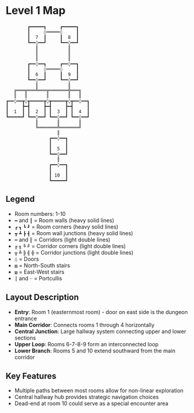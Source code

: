 # Level 1 Map

```
        ┏━━━━━┓     ┏━━━━━┓
        ┃     ◊═════◊     ┃
        ┃  7  ┃     ┃  8  ┃
        ┗━━◊━━┛     ┗━━◊━━┛
           ║           ║
           ║           ║
           ║           ║
        ┏━━◊━━┓     ┏━━◊━━┓
        ┃     ◊═════◊     ┃
        ┃  6  ┃     ┃  9  ┃
        ┗━━◊━━┛     ┗━━◊━━┛
           ║           ║
   ╔═══╦═══╩═══╦═══════╬═══╗
   ║   ║       ║       ║   ║
┏━━◊━━┳◊┳━━━━━┳◊┳━━━━━┳◊┳━━◊━━┓
┃     ┣━┫     ┣━┫     ┣━┫     ┃
┃  1  ┃ ┃  2  ┃ ┃  3  ┃ ┃  4  ┃
┗━━━━━┛ ┗━━◊━━┛ ┗━━◊━━┛ ┗━━◊━━┛
           ║       ║       ║
           ╚═══════╩═══════╝
                   ║
                ┏━━◊━━┓
                ┃     ┃
                ┃  5  ┃
                ┗━━◊━━┛
                   ║
                ┏━━◊━━┓
                ┃     ┃
                ┃ 10  ┃
                ┗━━━━━┛
```

## Legend
- Room numbers: 1-10
- `━` and `┃` = Room walls (heavy solid lines)
- `┏` `┓` `┗` `┛` = Room corners (heavy solid lines)
- `┳` `┻` `┣` `┫` = Room wall junctions (heavy solid lines)
- `═` and `║` = Corridors (light double lines)
- `╔` `╗` `╚` `╝` = Corridor corners (light double lines)
- `╦` `╩` `╠` `╣` `╬` = Corridor junctions (light double lines)
- `◊` = Doors
- `▤` = North-South stairs
- `▥` = East-West stairs
- `┋` and `┈` = Portcullis

## Layout Description
- **Entry**: Room 1 (easternmost room) - door on east side is the dungeon entrance
- **Main Corridor**: Connects rooms 1 through 4 horizontally
- **Central Junction**: Large hallway system connecting upper and lower sections
- **Upper Loop**: Rooms 6-7-8-9 form an interconnected loop
- **Lower Branch**: Rooms 5 and 10 extend southward from the main corridor

## Key Features
- Multiple paths between most rooms allow for non-linear exploration
- Central hallway hub provides strategic navigation choices
- Dead-end at room 10 could serve as a special encounter area

